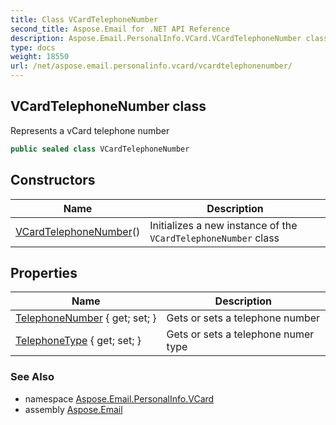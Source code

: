 ```yaml
---
title: Class VCardTelephoneNumber
second_title: Aspose.Email for .NET API Reference
description: Aspose.Email.PersonalInfo.VCard.VCardTelephoneNumber class. Represents a vCard telephone number
type: docs
weight: 18550
url: /net/aspose.email.personalinfo.vcard/vcardtelephonenumber/
---
```

## VCardTelephoneNumber class

Represents a vCard telephone number

```csharp
public sealed class VCardTelephoneNumber
```

## Constructors

| Name | Description |
| --- | --- |
| [VCardTelephoneNumber](vcardtelephonenumber/)() | Initializes a new instance of the `VCardTelephoneNumber` class |

## Properties

| Name | Description |
| --- | --- |
| [TelephoneNumber](../../aspose.email.personalinfo.vcard/vcardtelephonenumber/telephonenumber/) { get; set; } | Gets or sets a telephone number |
| [TelephoneType](../../aspose.email.personalinfo.vcard/vcardtelephonenumber/telephonetype/) { get; set; } | Gets or sets a telephone numer type |

### See Also

* namespace [Aspose.Email.PersonalInfo.VCard](../../aspose.email.personalinfo.vcard/)
* assembly [Aspose.Email](../../)


